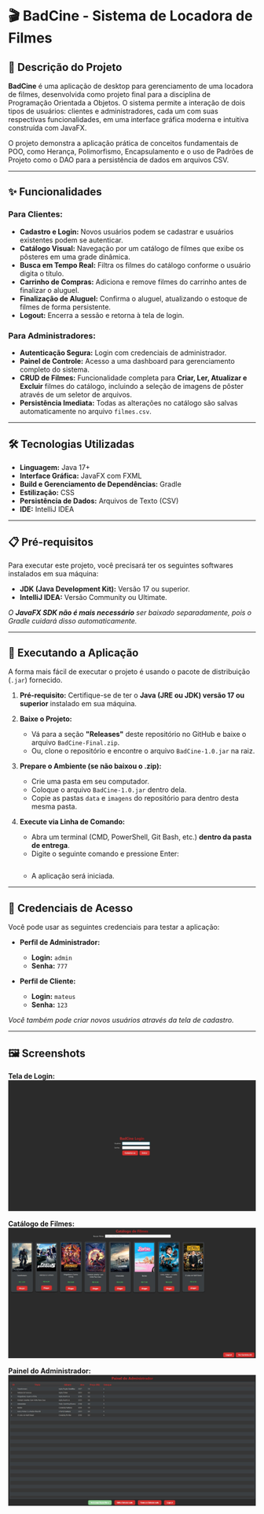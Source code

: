 # 🎬 BadCine - Sistema de Locadora de Filmes

## 📄 Descrição do Projeto

**BadCine** é uma aplicação de desktop para gerenciamento de uma locadora de filmes, desenvolvida como projeto final para a disciplina de Programação Orientada a Objetos. O sistema permite a interação de dois tipos de usuários: clientes e administradores, cada um com suas respectivas funcionalidades, em uma interface gráfica moderna e intuitiva construída com JavaFX.

O projeto demonstra a aplicação prática de conceitos fundamentais de POO, como Herança, Polimorfismo, Encapsulamento e o uso de Padrões de Projeto como o DAO para a persistência de dados em arquivos CSV.

---

## ✨ Funcionalidades

### Para Clientes:
- **Cadastro e Login:** Novos usuários podem se cadastrar e usuários existentes podem se autenticar.
- **Catálogo Visual:** Navegação por um catálogo de filmes que exibe os pôsteres em uma grade dinâmica.
- **Busca em Tempo Real:** Filtra os filmes do catálogo conforme o usuário digita o título.
- **Carrinho de Compras:** Adiciona e remove filmes do carrinho antes de finalizar o aluguel.
- **Finalização de Aluguel:** Confirma o aluguel, atualizando o estoque de filmes de forma persistente.
- **Logout:** Encerra a sessão e retorna à tela de login.

### Para Administradores:
- **Autenticação Segura:** Login com credenciais de administrador.
- **Painel de Controle:** Acesso a uma dashboard para gerenciamento completo do sistema.
- **CRUD de Filmes:** Funcionalidade completa para **Criar, Ler, Atualizar e Excluir** filmes do catálogo, incluindo a seleção de imagens de pôster através de um seletor de arquivos.
- **Persistência Imediata:** Todas as alterações no catálogo são salvas automaticamente no arquivo `filmes.csv`.

---

## 🛠️ Tecnologias Utilizadas

- **Linguagem:** Java 17+
- **Interface Gráfica:** JavaFX com FXML
- **Build e Gerenciamento de Dependências:** Gradle
- **Estilização:** CSS
- **Persistência de Dados:** Arquivos de Texto (CSV)
- **IDE:** IntelliJ IDEA

---

## 📋 Pré-requisitos

Para executar este projeto, você precisará ter os seguintes softwares instalados em sua máquina:

- **JDK (Java Development Kit):** Versão 17 ou superior.
- **IntelliJ IDEA:** Versão Community ou Ultimate.

_O **JavaFX SDK não é mais necessário** ser baixado separadamente, pois o Gradle cuidará disso automaticamente._

---

## 🚀 Executando a Aplicação

A forma mais fácil de executar o projeto é usando o pacote de distribuição (`.jar`) fornecido.

1.  **Pré-requisito:** Certifique-se de ter o **Java (JRE ou JDK) versão 17 ou superior** instalado em sua máquina.

2.  **Baixe o Projeto:**
    - Vá para a seção **"Releases"** deste repositório no GitHub e baixe o arquivo `BadCine-Final.zip`.
    - Ou, clone o repositório e encontre o arquivo `BadCine-1.0.jar` na raiz.

3.  **Prepare o Ambiente (se não baixou o .zip):**
    - Crie uma pasta em seu computador.
    - Coloque o arquivo `BadCine-1.0.jar` dentro dela.
    - Copie as pastas `data` e `imagens` do repositório para dentro desta mesma pasta.

4.  **Execute via Linha de Comando:**
    - Abra um terminal (CMD, PowerShell, Git Bash, etc.) **dentro da pasta de entrega**.
    - Digite o seguinte comando e pressione Enter:
      ```bash
      
      ```
    - A aplicação será iniciada.

---

## 🔑 Credenciais de Acesso

Você pode usar as seguintes credenciais para testar a aplicação:

- **Perfil de Administrador:**
    - **Login:** `admin`
    - **Senha:** `777`

- **Perfil de Cliente:**
    - **Login:** `mateus`
    - **Senha:** `123`

_Você também pode criar novos usuários através da tela de cadastro._

---

## 🖼️ Screenshots

**Tela de Login:**
![Tela de Login](screenshots/login.jpg)

**Catálogo de Filmes:**
![Catálogo de Filmes](screenshots/catalogo.jpg)

**Painel do Administrador:**
![Painel do Administrador](screenshots/administrador.jpg)